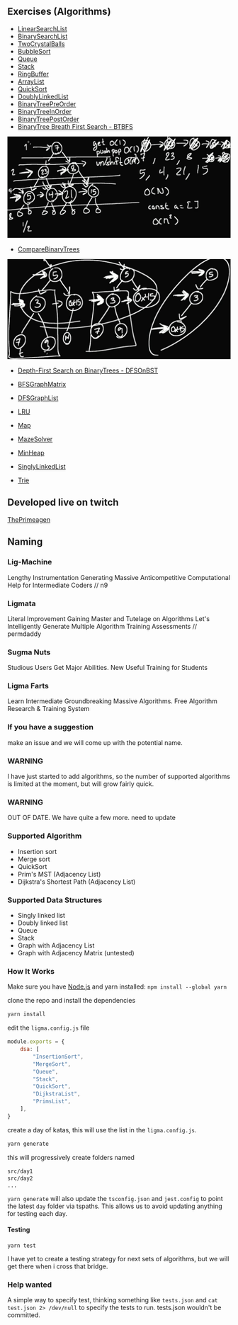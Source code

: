 ## Exercises (Algorithms)

- [LinearSearchList](./src/day1/LinearSearchList.ts)
- [BinarySearchList](./src/day1/BinarySearchList.ts)
- [TwoCrystalBalls](./src/day1/TwoCrystalBalls.ts)
- [BubbleSort](./src/day1/BubbleSort.ts)
- [Queue](./src/day1/Queue.ts)
- [Stack](./src/day1/Stack.ts)
- [RingBuffer](./src/day1/RingBuffer.ts)
- [ArrayList](./src/day1/ArrayList.ts)
- [QuickSort](./src/day1/QuickSort.ts)
- [DoublyLinkedList](./src/day1/DoublyLinkedList.ts)
- [BinaryTreePreOrder](./src/day1/BTPreOrder.ts)
- [BinaryTreeInOrder](./src/day1/BTInOrder.ts)
- [BinaryTreePostOrder](./src/day1/BTPostOrder.ts)
- [BinaryTree Breath First Search - BTBFS](./src/day1/BTBFS.ts)

![BTBFS](./imgs/BFS.png)

- [CompareBinaryTrees](./src/day1/CompareBinaryTrees.ts)

![BTComparison](./imgs/BTComparison.png)

- [Depth-First Search on BinaryTrees - DFSOnBST](./src/day1/DFSOnBST.ts)


- [BFSGraphMatrix](./src/day1/BFSGraphMatrix.ts)
- [DFSGraphList](./src/day1/DFSGraphList.ts)

- [LRU](./src/day1/LRU.ts)
- [Map](./src/day1/Map.ts)
- [MazeSolver](./src/day1/MazeSolver.ts)
- [MinHeap](./src/day1/MinHeap.ts)
- [SinglyLinkedList](./src/day1/SinglyLinkedList.ts)
- [Trie](./src/day1/Trie.ts)


## Developed live on twitch
[ThePrimeagen](https://twitch.tv/ThePrimeagen)

## Naming
### Lig-Machine
Lengthy Instrumentation Generating Massive Anticompetitive Computational Help for Intermediate Coders // n9

### Ligmata
Literal Improvement Gaining Master and Tutelage on Algorithms
Let's Intelligently Generate Multiple Algorithm Training Assessments // permdaddy

### Sugma Nuts
Studious Users Get Major Abilities. New Useful Training for Students

### Ligma Farts
Learn Intermediate Groundbreaking Massive Algorithms. Free Algorithm Research & Training System


### If you have a suggestion
make an issue and we will come up with the potential name.

### WARNING
I have just started to add algorithms, so the number of supported algorithms is
limited at the moment, but will grow fairly quick.

### WARNING
OUT OF DATE.  We have quite a few more.  need to update
### Supported Algorithm
* Insertion sort
* Merge sort
* QuickSort
* Prim's MST (Adjacency List)
* Dijkstra's Shortest Path (Adjacency List)

### Supported Data Structures
* Singly linked list
* Doubly linked list
* Queue
* Stack
* Graph with Adjacency List
* Graph with Adjacency Matrix (untested)

### How It Works

Make sure you have [Node.js](https://nodejs.org/en/) and yarn installed: `npm install --global yarn`

clone the repo and install the dependencies

```bash
yarn install
```

edit the `ligma.config.js` file
```javascript
module.exports = {
    dsa: [
        "InsertionSort",
        "MergeSort",
        "Queue",
        "Stack",
        "QuickSort",
        "DijkstraList",
        "PrimsList",
    ],
}
```

create a day of katas, this will use the list in the `ligma.config.js`.
```bash
yarn generate
```

this will progressively create folders named

```
src/day1
src/day2
...
```

`yarn generate` will also update the `tsconfig.json` and `jest.config` to point
the latest `day` folder via tspaths.  This allows us to avoid updating anything
for testing each day.

#### Testing
```
yarn test
```

I have yet to create a testing strategy for next sets of algorithms, but we
will get there when i cross that bridge.

### Help wanted
A simple way to specify test, thinking something like `tests.json` and `cat
test.json 2> /dev/null` to specify the tests to run.  tests.json wouldn't be
committed.
